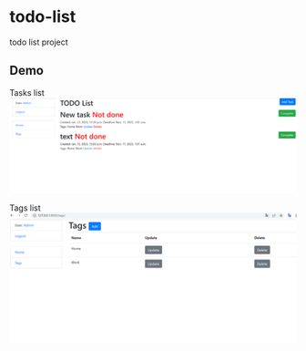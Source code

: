 # todo-list
todo list project

## Demo
Tasks list
![Website home page](static/images/Screenshot_226.png)

Tags list
![Website home page](static/images/Screenshot_225.png)

